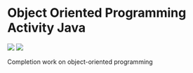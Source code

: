# Object Oriented Programming Activity Java
![](https://img.shields.io/badge/Java-8-red)
![](https://img.shields.io/badge/Gradle-5.6.4-green)

Completion work on object-oriented programming
